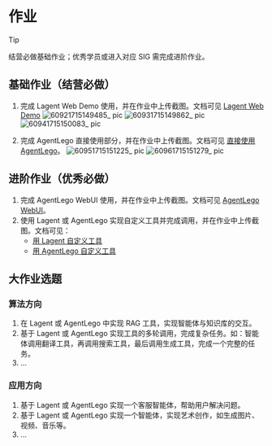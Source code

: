 # 作业

> [!TIP]
> 结营必做基础作业；优秀学员或进入对应 SIG 需完成进阶作业。

## 基础作业（结营必做）

1. 完成 Lagent Web Demo 使用，并在作业中上传截图。文档可见 [Lagent Web Demo](lagent.md#1-lagent-web-demo)
![60921715149485_ pic](https://github.com/jabberwockyang/InternLMhomework/assets/52541128/6c27a40b-df68-4a9a-a248-0f7e13c4fac9)
![60931715149862_ pic](https://github.com/jabberwockyang/InternLMhomework/assets/52541128/711780e6-e8ff-4d1f-ab0e-bbae370e96c4)
![60941715150083_ pic](https://github.com/jabberwockyang/InternLMhomework/assets/52541128/b56a0704-9b6b-4291-bcb2-9d8e3771e7e2)


3. 完成 AgentLego 直接使用部分，并在作业中上传截图。文档可见 [直接使用 AgentLego](agentlego.md#1-直接使用-agentlego)。
![60951715151225_ pic](https://github.com/jabberwockyang/InternLMhomework/assets/52541128/bd89b422-9574-4f81-b6dd-ae965c5f6a9b)
![60961715151279_ pic](https://github.com/jabberwockyang/InternLMhomework/assets/52541128/65f1c181-5eab-4d38-88c7-6f36b755e49d)

   
## 进阶作业（优秀必做）

1. 完成 AgentLego WebUI 使用，并在作业中上传截图。文档可见 [AgentLego WebUI](agentlego.md#2-作为智能体工具使用)。
2. 使用 Lagent 或 AgentLego 实现自定义工具并完成调用，并在作业中上传截图。文档可见：
   - [用 Lagent 自定义工具](lagent.md#2-用-lagent-自定义工具)
   - [用 AgentLego 自定义工具](agentlego.md#3-用-agentlego-自定义工具)

## 大作业选题

### 算法方向

1. 在 Lagent 或 AgentLego 中实现 RAG 工具，实现智能体与知识库的交互。
2. 基于 Lagent 或 AgentLego 实现工具的多轮调用，完成复杂任务。如：智能体调用翻译工具，再调用搜索工具，最后调用生成工具，完成一个完整的任务。
3. ...

### 应用方向

1. 基于 Lagent 或 AgentLego 实现一个客服智能体，帮助用户解决问题。
2. 基于 Lagent 或 AgentLego 实现一个智能体，实现艺术创作，如生成图片、视频、音乐等。
3. ...
